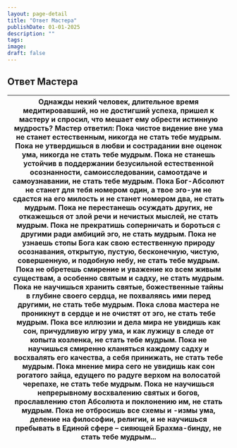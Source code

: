 ```yaml
---
layout: page-detail
title: "Ответ Мастера"
publishDate: 01-01-2025
description: ""
tags:
image:
draft: false
---
```


## Ответ Мастера
| Однажды некий человек, длительное время медитировавший,  но не достигший успеха,  пришел к мастеру и спросил,  что мешает ему обрести истинную мудрость? Мастер ответил: Пока чистое видение вне ума не станет естественным,  никогда не стать тебе мудрым. Пока не утвердишься в любви и сострадании вне оценок ума,  никогда не стать тебе мудрым. Пока не станешь устойчив в поддержании безусильной  естественной осознанности,  самоисследовании,  самоотдаче и самоузнавании, не стать тебе мудрым. Пока Бог-Абсолют не станет для тебя номером один,  а твое эго-ум не сдастся на его милость и не станет номером два,  не стать мудрым. Пока не перестанешь осуждать других,  не откажешься от злой речи и нечистых мыслей,  не стать мудрым. Пока не прекратишь соперничать и бороться с другими  ради амбиций эго,  не стать мудрым. Пока не узнаешь стопы Бога как свою естественную  природу осознавания, открытую,  пустую,  бесконечную, чистую,  совершенную, и подобную небу, не стать тебе мудрым. Пока не обретешь смирение и уважение ко всем живым существам,  а особенно святым и садху,  не стать мудрым. Пока не научишься хранить святые, божественные тайны  в глубине своего сердца,  не похваляясь ими перед другими,  не стать тебе мудрым. Пока слова мастера не проникнут в сердце и не очистят от эго,  не стать тебе мудрым. Пока все иллюзии и дела мира не увидишь как сон,  причудливую игру ума,  и как лужицу в следе от копыта козленка, не стать тебе мудрым. Пока не научишься смиренно кланяться каждому садху  и восхвалять его качества, а себя принижать,  не стать тебе мудрым. Пока мнение мира сего не увидишь как сон рогатого зайца,  едущего по радуге верхом на волосатой черепахе,  не стать тебе мудрым. Пока не научишься непрерывному восхвалению святых и богов,  прославлению стоп Абсолюта и поклонению им,  не стать мудрым. Пока не отбросишь все схемы и -измы ума, деление на философии,  религии, и не научишься пребывать в Единой сфере –  сияющей Брахма-бинду,  не стать тебе мудрым... |
| ---------------------------------------------------------------------------------------------------------------------------------------------------------------------------------------------------------------------------------------------------------------------------------------------------------------------------------------------------------------------------------------------------------------------------------------------------------------------------------------------------------------------------------------------------------------------------------------------------------------------------------------------------------------------------------------------------------------------------------------------------------------------------------------------------------------------------------------------------------------------------------------------------------------------------------------------------------------------------------------------------------------------------------------------------------------------------------------------------------------------------------------------------------------------------------------------------------------------------------------------------------------------------------------------------------------------------------------------------------------------------------------------------------------------------------------------------------------------------------------------------------------------------------------------------------------------------------------------------------------------------------------------------------------------------------------------------------------------------------------------------------------------------------------------------------------------------------------------------------------------------------------------------------------------------------------------------------------------------------------------------------------------------------------------------------- |
  
  
